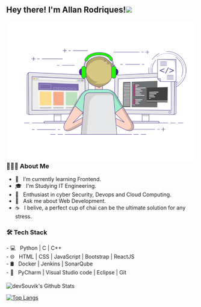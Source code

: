 <h2> Hey there! I'm Allan Rodriques!<img src="https://github.com/souvikguria98/souvikguria98/blob/master/Hi.gif" width="25"></h2>
<img align="right" alt="GIF" src="https://raw.githubusercontent.com/devSouvik/devSouvik/master/gif3.gif" width="500"/>


<h3> 👨🏻‍💻 About Me </h3>

- 🔭 &nbsp;  I’m currently learning Frontend.
- 🎓 &nbsp;  I'm Studying IT Engineering.
- 🌱 &nbsp;  Enthusiast in cyber Security, Devops and Cloud Computing.
- 💬 &nbsp; Ask me about Web Development.
- ☕ &nbsp; I belive, a perfect cup of chai can be the ultimate solution for any stress. 

<h3>🛠 Tech Stack </h3>
- 💻 &nbsp; Python | C | C++ <br>
- 🌐 &nbsp; HTML | CSS | JavaScript | Bootstrap | ReactJS  <br>
- 🛢  &nbsp; Docker | Jenkins | SonarQube  <br>
- 🔧 &nbsp; PyCharm | Visual Studio code | Eclipse | Git <br>

<br>

<img align="center" src="https://github-readme-stats.vercel.app/api?username=Allanrodriques&include_all_commits=true&count_private=true&show_icons=true&line_height=20&title_color=7A7ADB&icon_color=2234AE&text_color=D3D3D3&bg_color=0,000000,130F40" alt="devSouvik's Github Stats">

</br>

[![Top Langs](https://github-readme-stats.vercel.app/api/top-langs/?username=Allanrodriques&layout=compact&text_color=daf7dc&bg_color=151515)](https://github.com/Allanrodriques/github-readme-stats)
